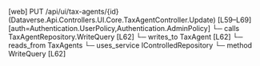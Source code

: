 [web] PUT /api/ui/tax-agents/{id}  (Dataverse.Api.Controllers.UI.Core.TaxAgentController.Update)  [L59–L69] [auth=Authentication.UserPolicy,Authentication.AdminPolicy]
  └─ calls TaxAgentRepository.WriteQuery [L62]
  └─ writes_to TaxAgent [L62]
    └─ reads_from TaxAgents
  └─ uses_service IControlledRepository<TaxAgent>
    └─ method WriteQuery [L62]

